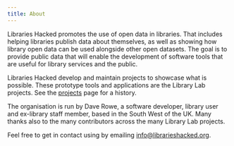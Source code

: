 ```yaml
---
title: About
---
```


Libraries Hacked promotes the use of open data in libraries. That includes helping libraries publish data about themselves, as well as showing how library open data can be used alongside other open datasets. The goal is to provide public data that will enable the development of software tools that are useful for library services and the public.

Libraries Hacked develop and maintain projects to showcase what is possible. These prototype tools and applications are the Library Lab projects. See the [projects](/projects) page for a history.

The organisation is run by Dave Rowe, a software developer, library user and ex-library staff member, based in the South West of the UK. Many thanks also to the many contributors across the many Library Lab projects.

Feel free to get in contact using by emailing [info@librarieshacked.org](mailto:info@librarieshacked.org).

<script type='text/javascript' src='https://storage.ko-fi.com/cdn/widget/Widget_2.js'></script><script type='text/javascript'>kofiwidget2.init('Support Me on Ko-fi', '#ff5722', 'G2G23Y70N');kofiwidget2.draw();</script>
